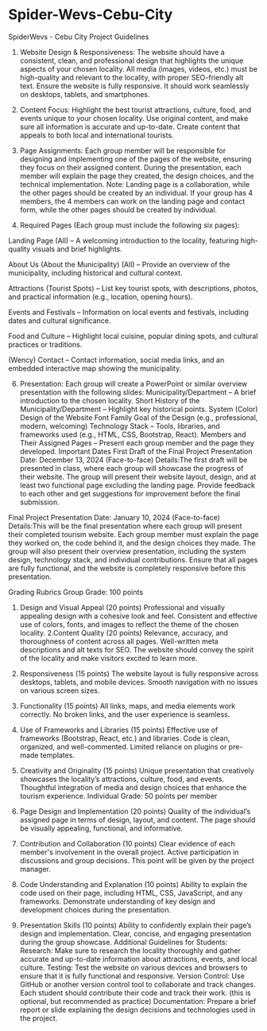 # Spider-Wevs-Cebu-City
SpiderWevs - Cebu City
Project Guidelines

1. Website Design & Responsiveness:
The website should have a consistent, clean, and professional design that highlights the unique aspects of your chosen locality.
All media (images, videos, etc.) must be high-quality and relevant to the locality, with proper SEO-friendly alt text.
Ensure the website is fully responsive. It should work seamlessly on desktops, tablets, and smartphones.

2. Content Focus:
Highlight the best tourist attractions, culture, food, and events unique to your chosen locality.
Use original content, and make sure all information is accurate and up-to-date.
Create content that appeals to both local and international tourists.

3. Page Assignments:
Each group member will be responsible for designing and implementing one of the pages of the website, ensuring they focus on their assigned content.
During the presentation, each member will explain the page they created, the design choices, and the technical implementation.
Note: Landing page is a collaboration, while the other pages should be created by an individual. If your group has 4 members, the 4 members can work on the landing page and contact form, while the other pages should be created by individual.
4. Required Pages (Each group must include the following six pages):
   
Landing Page (All) – A welcoming introduction to the locality, featuring high-quality visuals and brief highlights.

About Us (About the Municipality) (All) – Provide an overview of the municipality, including historical and cultural context.

Attractions (Tourist Spots) – List key tourist spots, with descriptions, photos, and practical information (e.g., location, opening hours).

Events and Festivals – Information on local events and festivals, including dates and cultural significance.

Food and Culture – Highlight local cuisine, popular dining spots, and cultural practices or traditions.

(Wency) Contact – Contact information, social media links, and an embedded interactive map showing the municipality.


6. Presentation:
Each group will create a PowerPoint or similar overview presentation with the following slides:
Municipality/Department – A brief introduction to the chosen locality.
Short History of the Municipality/Department – Highlight key historical points.
System (Color) Design of the Website
Font Family
Goal of the Design (e.g., professional, modern, welcoming)
Technology Stack – Tools, libraries, and frameworks used (e.g., HTML, CSS, Bootstrap, React).
Members and Their Assigned Pages – Present each group member and the page they developed.
Important Dates
First Draft of the Final Project Presentation
Date: December 13, 2024 (Face-to-face)
Details:The first draft will be presented in class, where each group will showcase the progress of their website.
The group will present their website layout, design, and at least two functional page excluding the landing page.
Provide feedback to each other and get suggestions for improvement before the final submission.

Final Project Presentation
Date: January 10, 2024 (Face-to-face)
Details:This will be the final presentation where each group will present their completed tourism website.
Each group member must explain the page they worked on, the code behind it, and the design choices they made.
The group will also present their overview presentation, including the system design, technology stack, and individual contributions.
Ensure that all pages are fully functional, and the website is completely responsive before this presentation.

Grading Rubrics
Group Grade: 100 points
1. Design and Visual Appeal (20 points)
Professional and visually appealing design with a cohesive look and feel.
Consistent and effective use of colors, fonts, and images to reflect the theme of the chosen locality.
 2.Content Quality (20 points)
Relevance, accuracy, and thoroughness of content across all pages.
Well-written meta descriptions and alt texts for SEO.
The website should convey the spirit of the locality and make visitors excited to learn more.
3. Responsiveness (15 points)
The website layout is fully responsive across desktops, tablets, and mobile devices.
Smooth navigation with no issues on various screen sizes.
4. Functionality (15 points)
All links, maps, and media elements work correctly.
No broken links, and the user experience is seamless.

5. Use of Frameworks and Libraries (15 points)
Effective use of frameworks (Bootstrap, React, etc.) and libraries.
Code is clean, organized, and well-commented. Limited reliance on plugins or pre-made templates.

6. Creativity and Originality (15 points)
Unique presentation that creatively showcases the locality’s attractions, culture, food, and events.
Thoughtful integration of media and design choices that enhance the tourism experience.
Individual Grade: 50 points per member
1. Page Design and Implementation (20 points)
Quality of the individual’s assigned page in terms of design, layout, and content.
The page should be visually appealing, functional, and informative.
2. Contribution and Collaboration (10 points)
Clear evidence of each member's involvement in the overall project.
Active participation in discussions and group decisions.
This point will be given by the project manager.
3. Code Understanding and Explanation (10 points)
Ability to explain the code used on their page, including HTML, CSS, JavaScript, and any frameworks.
Demonstrate understanding of key design and development choices during the presentation.
4. Presentation Skills (10 points)
Ability to confidently explain their page’s design and implementation.
Clear, concise, and engaging presentation during the group showcase.
Additional Guidelines for Students:
Research: Make sure to research the locality thoroughly and gather accurate and up-to-date information about attractions, events, and local culture.
Testing: Test the website on various devices and browsers to ensure that it is fully functional and responsive.
Version Control: Use GitHub or another version control tool to collaborate and track changes. Each student should contribute their code and track their work. (this is optional, but recommended as practice)
Documentation: Prepare a brief report or slide explaining the design decisions and technologies used in the project.
